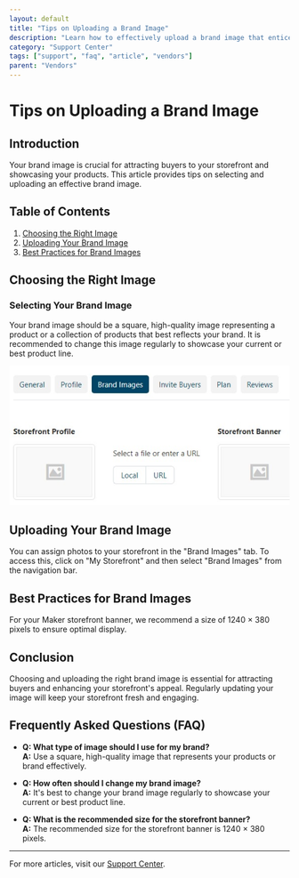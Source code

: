 ```yaml
---
layout: default
title: "Tips on Uploading a Brand Image"
description: "Learn how to effectively upload a brand image that entices buyers to your storefront."
category: "Support Center"
tags: ["support", "faq", "article", "vendors"]
parent: "Vendors"
---
```


# Tips on Uploading a Brand Image

## Introduction

Your brand image is crucial for attracting buyers to your storefront and showcasing your products. This article provides tips on selecting and uploading an effective brand image.

## Table of Contents
1. [Choosing the Right Image](#choosing-the-right-image)
2. [Uploading Your Brand Image](#uploading-your-brand-image)
3. [Best Practices for Brand Images](#best-practices-for-brand-images)

## Choosing the Right Image

### Selecting Your Brand Image

Your brand image should be a square, high-quality image representing a product or a collection of products that best reflects your brand. It is recommended to change this image regularly to showcase your current or best product line.

![Brand Image Example](/images/Web_capture_1-4-2022_172_anamcraft.jpg)

## Uploading Your Brand Image

You can assign photos to your storefront in the "Brand Images" tab. To access this, click on "My Storefront" and then select "Brand Images" from the navigation bar.

## Best Practices for Brand Images

For your Maker storefront banner, we recommend a size of 1240 × 380 pixels to ensure optimal display.

## Conclusion

Choosing and uploading the right brand image is essential for attracting buyers and enhancing your storefront's appeal. Regularly updating your image will keep your storefront fresh and engaging.

## Frequently Asked Questions (FAQ)

- **Q: What type of image should I use for my brand?**  
  **A:** Use a square, high-quality image that represents your products or brand effectively.

- **Q: How often should I change my brand image?**  
  **A:** It's best to change your brand image regularly to showcase your current or best product line.

- **Q: What is the recommended size for the storefront banner?**  
  **A:** The recommended size for the storefront banner is 1240 × 380 pixels.
---

For more articles, visit our [Support Center](https://support.anamcraft.com).